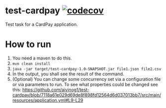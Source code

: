 # test-cardpay [![codecov](https://codecov.io/gh/aivinog1/test-cardpay/branch/master/graph/badge.svg)](https://codecov.io/gh/aivinog1/test-cardpay)
Test task for a CardPay application.
# How to run
1. You need a maven to do this.
2. `mvn clean install`
3. `java -jar target/test-cardpay-1.0-SNAPSHOT.jar file1.json file2.csv`
4. In the output, you shall see the result of the command.
5. (Optional) You can change some concurrency set via a configuration file or via parameters to run. To see what properties could be changed see this: https://github.com/aivinog1/test-cardpay/blob/7118a61e029d69de8f898fd12564d6d037013bb7/src/main/resources/application.yml#L9-L29
